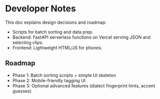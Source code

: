 # Developer Notes

This doc explains design decisions and roadmap:
- Scripts for batch sorting and data prep.
- Backend: FastAPI serverless functions on Vercel serving JSON and selecting clips.
- Frontend: Lightweight HTML/JS for phones.

## Roadmap
- Phase 1: Batch sorting scripts + simple UI skeleton
- Phase 2: Mobile-friendly tagging UI
- Phase 3: Optional advanced features (dialect fingerprint hints, accent guesses)
